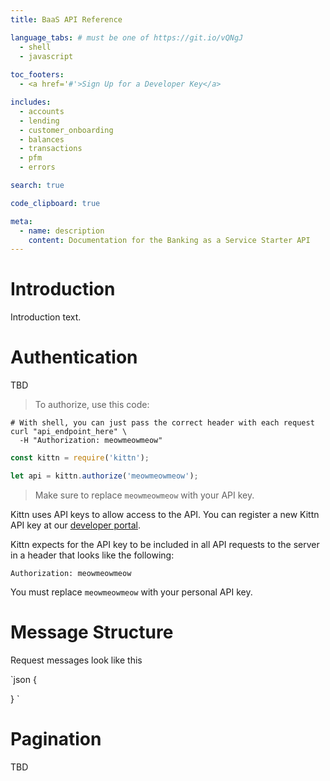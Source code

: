 ```yaml
---
title: BaaS API Reference

language_tabs: # must be one of https://git.io/vQNgJ
  - shell
  - javascript
  
toc_footers:
  - <a href='#'>Sign Up for a Developer Key</a>

includes:
  - accounts
  - lending
  - customer_onboarding
  - balances
  - transactions
  - pfm
  - errors

search: true

code_clipboard: true

meta:
  - name: description
    content: Documentation for the Banking as a Service Starter API
---
```


# Introduction


Introduction text.

# Authentication

TBD

> To authorize, use this code:

```shell
# With shell, you can just pass the correct header with each request
curl "api_endpoint_here" \
  -H "Authorization: meowmeowmeow"
```

```javascript
const kittn = require('kittn');

let api = kittn.authorize('meowmeowmeow');
```

> Make sure to replace `meowmeowmeow` with your API key.

Kittn uses API keys to allow access to the API. You can register a new Kittn API key at our [developer portal](http://example.com/developers).

Kittn expects for the API key to be included in all API requests to the server in a header that looks like the following:

`Authorization: meowmeowmeow`

<aside class="notice">
You must replace <code>meowmeowmeow</code> with your personal API key.
</aside>

# Message Structure

Request messages look like this

`json
{

}
`

# Pagination

TBD

